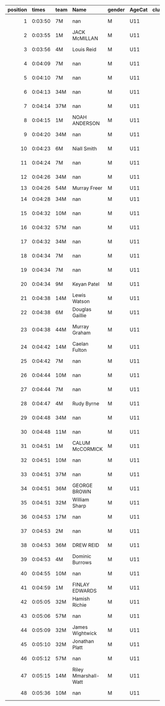 |   position | times   | team   | Name                 | gender   | AgeCat   |   clubnumber | Club name            | Website                               |
|-----------:|:--------|:-------|:---------------------|:---------|:---------|-------------:|:---------------------|:--------------------------------------|
|          1 | 0:03:50 | 7M     | nan                  | M        | U11      |            7 | Giffnock North AC    | https://www.giffnocknorth.co.uk/      |
|          2 | 0:03:55 | 1M     | JACK McMILLAN        | M        | U11      |            1 | East Kilbride AC     | http://www.ekac.org.uk/               |
|          3 | 0:03:56 | 4M     | Louis Reid           | M        | U11      |            4 | Inverclyde AC        | https://www.inverclydeac.org/         |
|          4 | 0:04:09 | 7M     | nan                  | M        | U11      |            7 | Giffnock North AC    | https://www.giffnocknorth.co.uk/      |
|          5 | 0:04:10 | 7M     | nan                  | M        | U11      |            7 | Giffnock North AC    | https://www.giffnocknorth.co.uk/      |
|          6 | 0:04:13 | 34M    | nan                  | M        | U11      |           34 | Kilbarchan AAC       | https://kilbarchanaac.org.uk/         |
|          7 | 0:04:14 | 37M    | nan                  | M        | U11      |           37 | Law & District AAC   | http://www.lawaac.co.uk/              |
|          8 | 0:04:15 | 1M     | NOAH ANDERSON        | M        | U11      |            1 | East Kilbride AC     | http://www.ekac.org.uk/               |
|          9 | 0:04:20 | 34M    | nan                  | M        | U11      |           34 | Kilbarchan AAC       | https://kilbarchanaac.org.uk/         |
|         10 | 0:04:23 | 6M     | Niall Smith          | M        | U11      |            6 | Cambuslang Harriers  | https://cambuslangharriers.org/       |
|         11 | 0:04:24 | 7M     | nan                  | M        | U11      |            7 | Giffnock North AC    | https://www.giffnocknorth.co.uk/      |
|         12 | 0:04:26 | 34M    | nan                  | M        | U11      |           34 | Kilbarchan AAC       | https://kilbarchanaac.org.uk/         |
|         13 | 0:04:26 | 54M    | Murray Freer         | M        | U11      |           54 | VP-Glasgow           | https://www.vp-glasgow.com            |
|         14 | 0:04:28 | 34M    | nan                  | M        | U11      |           34 | Kilbarchan AAC       | https://kilbarchanaac.org.uk/         |
|         15 | 0:04:32 | 10M    | nan                  | M        | U11      |           10 | Shettleston Harriers | http://shettlestonharriers.org.uk/    |
|         16 | 0:04:32 | 57M    | nan                  | M        | U11      |           57 | Whitemoss AAC        | https://whitemossaac.co.uk/           |
|         17 | 0:04:32 | 34M    | nan                  | M        | U11      |           34 | Kilbarchan AAC       | https://kilbarchanaac.org.uk/         |
|         18 | 0:04:34 | 7M     | nan                  | M        | U11      |            7 | Giffnock North AC    | https://www.giffnocknorth.co.uk/      |
|         19 | 0:04:34 | 7M     | nan                  | M        | U11      |            7 | Giffnock North AC    | https://www.giffnocknorth.co.uk/      |
|         20 | 0:04:34 | 9M     | Keyan Patel          | M        | U11      |            9 | Garscube Harriers    | https://www.garscubeharriers.org.uk/  |
|         21 | 0:04:38 | 14M    | Lewis Watson         | M        | U11      |           14 | Ayr Seaforth AC      | https://www.ayrseaforth.co.uk/        |
|         22 | 0:04:38 | 6M     | Douglas Gaillie      | M        | U11      |            6 | Cambuslang Harriers  | https://cambuslangharriers.org/       |
|         23 | 0:04:38 | 44M    | Murray Graham        | M        | U11      |           44 | North Ayrshire AAC   | https://naathletics.co.uk/            |
|         24 | 0:04:42 | 14M    | Caelan Fulton        | M        | U11      |           14 | Ayr Seaforth AC      | https://www.ayrseaforth.co.uk/        |
|         25 | 0:04:42 | 7M     | nan                  | M        | U11      |            7 | Giffnock North AC    | https://www.giffnocknorth.co.uk/      |
|         26 | 0:04:44 | 10M    | nan                  | M        | U11      |           10 | Shettleston Harriers | http://shettlestonharriers.org.uk/    |
|         27 | 0:04:44 | 7M     | nan                  | M        | U11      |            7 | Giffnock North AC    | https://www.giffnocknorth.co.uk/      |
|         28 | 0:04:47 | 4M     | Rudy Byrne           | M        | U11      |            4 | Inverclyde AC        | https://www.inverclydeac.org/         |
|         29 | 0:04:48 | 34M    | nan                  | M        | U11      |           34 | Kilbarchan AAC       | https://kilbarchanaac.org.uk/         |
|         30 | 0:04:48 | 11M    | nan                  | M        | U11      |           11 | Airdrie Harriers     | http://airdrieharriers.org/           |
|         31 | 0:04:51 | 1M     | CALUM McCORMICK      | M        | U11      |            1 | East Kilbride AC     | http://www.ekac.org.uk/               |
|         32 | 0:04:51 | 10M    | nan                  | M        | U11      |           10 | Shettleston Harriers | http://shettlestonharriers.org.uk/    |
|         33 | 0:04:51 | 37M    | nan                  | M        | U11      |           37 | Law & District AAC   | http://www.lawaac.co.uk/              |
|         34 | 0:04:51 | 36M    | GEORGE BROWN         | M        | U11      |           36 | Larkhall YMCA        | https://www.larkhallymcaharriers.org  |
|         35 | 0:04:51 | 32M    | William Sharp        | M        | U11      |           32 | Helensburgh AAC      | https://www.helensburghaac.com/       |
|         36 | 0:04:53 | 17M    | nan                  | M        | U11      |           17 | Calderglen Harriers  | http://www.calderglenharriers.org.uk/ |
|         37 | 0:04:53 | 2M     | nan                  | M        | U11      |            2 | Kilmarnock H&AC      | http://www.kilmarnockharriers.com/    |
|         38 | 0:04:53 | 36M    | DREW REID            | M        | U11      |           36 | Larkhall YMCA        | https://www.larkhallymcaharriers.org  |
|         39 | 0:04:53 | 4M     | Dominic Burrows      | M        | U11      |            4 | Inverclyde AC        | https://www.inverclydeac.org/         |
|         40 | 0:04:55 | 10M    | nan                  | M        | U11      |           10 | Shettleston Harriers | http://shettlestonharriers.org.uk/    |
|         41 | 0:04:59 | 1M     | FINLAY EDWARDS       | M        | U11      |            1 | East Kilbride AC     | http://www.ekac.org.uk/               |
|         42 | 0:05:05 | 32M    | Hamish Richie        | M        | U11      |           32 | Helensburgh AAC      | https://www.helensburghaac.com/       |
|         43 | 0:05:06 | 57M    | nan                  | M        | U11      |           57 | Whitemoss AAC        | https://whitemossaac.co.uk/           |
|         44 | 0:05:09 | 32M    | James Wightwick      | M        | U11      |           32 | Helensburgh AAC      | https://www.helensburghaac.com/       |
|         45 | 0:05:10 | 32M    | Jonathan Platt       | M        | U11      |           32 | Helensburgh AAC      | https://www.helensburghaac.com/       |
|         46 | 0:05:12 | 57M    | nan                  | M        | U11      |           57 | Whitemoss AAC        | https://whitemossaac.co.uk/           |
|         47 | 0:05:15 | 14M    | Riley Mmarshall-Watt | M        | U11      |           14 | Ayr Seaforth AC      | https://www.ayrseaforth.co.uk/        |
|         48 | 0:05:36 | 10M    | nan                  | M        | U11      |           10 | Shettleston Harriers | http://shettlestonharriers.org.uk/    |